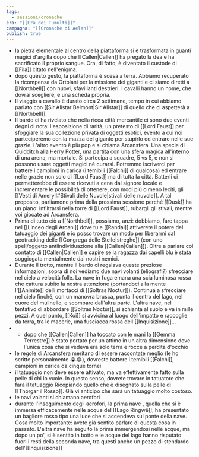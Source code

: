 ```yaml
---
tags:
  - sessioni/cronache
era: "[[Era dei Tumulti]]"
campagna: "[[Cronache di Aelan]]"
publish: true
---
```


- la pietra elementale al centro della piattaforma si è trasformata in guanti magici d'argilla dopo che [[Callen|Callen]] ha pregato la dea e ha sacrificato il proprio sangue. Ora, di fatto, è diventato il custode di [[Fila]] citato nell'enigma.
- dopo questo gesto, la piattaforma è scesa a terra. Abbiamo recuperato la ricompensa da Ortolani per la missione dei giganti e ci siamo diretti a [[Northbell]] con nuovi, sfavillanti destrieri. I cavalli hanno un nome, che dovrai scegliere, e una scheda propria.
- Il viaggio a cavallo è durato circa 2 settimane, tempo in cui abbiamo parlato con [[Sir Alistar Belmont|Sir Alistar]] di quello che ci aspetterà a [[Northbell]].
- Il bardo ci ha rivelato che nella ricca città mercantile ci sono due eventi degni di nota: l'esposizione di rarità, un pretesto di [[Lord Faust]] per sfoggiare la sua collezione privata di oggetti esotici, evento a cui noi parteciperemo con la mazza del gigante per stupirlo ed entrare nelle sue grazie. L'altro evento è più pop e si chiama Arcansfera. Una specie di Quidditch alla Herry Potter, una partita con una sfera magica all'interno di una arena, ma mortale. Si partecipa a squadre, 5 vs 5, e non si possono usare oggetti magici né curarsi. Potremmo iscriverci per battere i campioni in carica (i temibili [[Falchi]] di qualcosa) ed entrare nelle grazie non solo di [[Lord Faust]] ma di tutta la città. Batterli ci permetterebbe di essere ricevuti a cena dal signore locale e incrementare le possibilità di ottenere, con modi più o meno leciti, gli [[Vesti di Ameryll#Stivali delle Nuvole|stivali delle nuvole]]. A tal proposito, parliamone prima della prossima sessione perché [[Dusk]] ha un piano: infiltrarsi nella torre di [[Lord Faust]], rubargli gli stivali, mentre voi giocate ad Arcansfera.
- Prima di tutto ciò a [[Northbell]], possiamo, anzi: dobbiamo, fare tappa nel [[Linceo degli Arcani]] dove tu e [[Randal]] attiverete il potere del tatuaggio dei giganti e io posso trovare un modo per liberarmi dal geotracking delle [[Congrega delle Stelle|streghe]] (con uno spell/oggetto antiindividuazione alla [[Callen|Callen]]). Oltre a parlare col contatto di [[Callen|Callen]] e capire se la ragazza dai capelli blu è stata soggiogata mentalmente dai nostri nemici.
- Durante il trotto, mentre il bardo ci regalava queste preziose informazioni,  sopra di noi vediamo due navi volanti (eliografi?) sfrecciare nel cielo a velocità folle. La nave in fuga emana una scia luminosa rossa che cattura subito la nostra attenzione (portandoci alla mente l'[[Animite]] delli mortacci di [[Soltras Noctur]]). Continua a sfrecciare nel cielo finché, con un manovra brusca, punta il centro del lago, nel cuore del mulinello, e scompare dall'altra parte. L'altra nave, nel tentativo di abbordare [[Soltras Noctur]], si schianta al suolo e va in mille pezzi. A quel punto, [[Koi]] si avvicina al luogo dell'impatto e raccoglie da terra, tra le macerie, una fusciacca rossa dell'[[Inquisizione]]...
- - dopo che [[Callen|Callen]] ha toccato con le mani la [[Gemma Terrestre]] è stato portato per un attimo in un altra dimensione dove l'unica cosa che si vedeva era solo terra e rocce a perdita d'occhio 
- le regole di Arcansfera meritano di essere raccontate meglio (le ho scritte personalmente 😭😂), dovreste battere i temibili [[Falchi]], campioni in carica da cinque tornei 
- il tatuaggio non deve essere attivato, ma va effettivamente fatto sulla pelle di chi lo vuole. In questo senso, dovrete trovare in tatuatore che farà il tatuaggio Ricopiando quello che è disegnato sulla pelle di [[Thorgar il Rosso]]. Già vi anticipo che sarà un tatuaggio molto costoso.
- le navi volanti si chiamano aerofori
- durante l'inseguimento degli aerofori, la prima nave , quella che si è immersa efficacemente nelle acque del [[Lago Ringwë]], ha presentato un bagliore rosso tipo una luce che si accendeva sul ponte della nave. Cosa molto importante: avete già sentito parlare di questa cosa in passato. L'altra nave ha seguito la prima immergendosi nelle acque, ma dopo un po', si è sentito in botto e le acque del lago hanno risputato fuori i resti della seconda nave, tra questi anche un pezzo di stendardo dell'[[Inquisizione]]